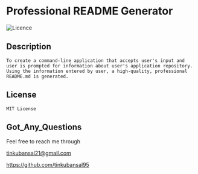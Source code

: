 # Professional README Generator 
    
![Licence](https://img.shields.io/badge/Licence-MIT-green.png)    

## Description
```To create a command-line application that accepts user's input and user is prompted for information about user's application repository. Using the information entered by user, a high-quality, professional README.md is generated.```

## License
```MIT License```

## Got_Any_Questions

Feel free to reach me through

tinkubansal21@gmail.com

https://github.com/tinkubansal95
